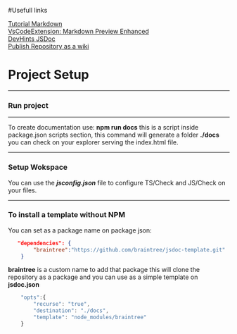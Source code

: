 #Usefull links

[Tutorial Markdown](https://tutorialmarkdown.com/sintaxis)  
[VsCodeExtension: Markdown Preview Enhanced](https://marketplace.visualstudio.com/items?itemName=shd101wyy.markdown-preview-enhanced)  
[DevHints JSDoc](https://devhints.io/jsdoc)  
[Publish Repository as a wiki](https://docs.microsoft.com/en-us/azure/devops/project/wiki/publish-repo-to-wiki?view=azure-devops&tabs=browser)

# Project Setup
***
### Run project
***
To create documentation use:
__npm run docs__
this is a script inside package.json scripts section, this command will generate a folder __./docs__ you can check on your explorer serving the index.html file.
***
### Setup Wokspace
You can use the ___jsconfig.json___ file to configure TS/Check and JS/Check on your files.

***
### To install a template without NPM
You can set as a package name on package json:
``` json
   "dependencies": {
        "braintree":"https://github.com/braintree/jsdoc-template.git"
    }
```
__braintree__ is a custom name to add that package
this will clone the repository as a package and you can use as a simple template on __jsdoc.json__
```  javascript
    "opts":{
        "recurse": "true",
        "destination": "./docs",
        "template": "node_modules/braintree"
    }   
```
